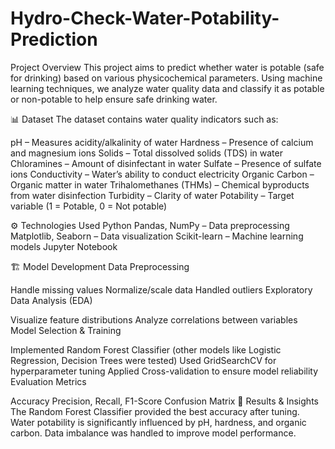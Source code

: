 # Hydro-Check-Water-Potability-Prediction
Project Overview
This project aims to predict whether water is potable (safe for drinking) based on various physicochemical parameters. Using machine learning techniques, we analyze water quality data and classify it as potable or non-potable to help ensure safe drinking water.

📊 Dataset
The dataset contains water quality indicators such as:

pH – Measures acidity/alkalinity of water
Hardness – Presence of calcium and magnesium ions
Solids – Total dissolved solids (TDS) in water
Chloramines – Amount of disinfectant in water
Sulfate – Presence of sulfate ions
Conductivity – Water’s ability to conduct electricity
Organic Carbon – Organic matter in water
Trihalomethanes (THMs) – Chemical byproducts from water disinfection
Turbidity – Clarity of water
Potability – Target variable (1 = Potable, 0 = Not potable)

⚙️ Technologies Used
Python
Pandas, NumPy – Data preprocessing
Matplotlib, Seaborn – Data visualization
Scikit-learn – Machine learning models
Jupyter Notebook

🏗️ Model Development
Data Preprocessing

Handle missing values
Normalize/scale data
Handled outliers 
Exploratory Data Analysis (EDA)

Visualize feature distributions
Analyze correlations between variables
Model Selection & Training

Implemented Random Forest Classifier (other models like Logistic Regression, Decision Trees were tested)
Used GridSearchCV for hyperparameter tuning
Applied Cross-validation to ensure model reliability
Evaluation Metrics

Accuracy
Precision, Recall, F1-Score
Confusion Matrix
🚀 Results & Insights
The Random Forest Classifier provided the best accuracy after tuning.
Water potability is significantly influenced by pH, hardness, and organic carbon.
Data imbalance was handled to improve model performance.
